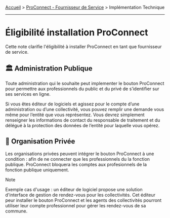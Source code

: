 [Accueil](../README.md) > [ProConnect - Fournisseur de Service](README.md) > Implémentation Technique

---

# Éligibilité installation ProConnect

Cette note clarifie l'éligibilité à installer ProConnect en tant que fournisseur de service.

## 🏛️ Administration Publique

Toute administration qui le souhaite peut implementer le bouton ProConnect pour permettre aux professionnels du public et du privé de s’identifier sur ses services en ligne.

Si vous êtes éditeur de logiciels et agissez pour le compte d’une administration ou d’une collectivité, vous pouvez remplir une demande vous même pour l’entité que vous représentez. Vous devrez simplement renseigner les informations de contact du responsable de traitement et du délégué à la protection des données de l’entité pour laquelle vous opérez.


## 🏣 Organisation Privée

Les organisations privées peuvent intégrer le bouton ProConnect à une condition : afin de ne connecter que les professionnels du la fonction publique. ProConnect bloquera les comptes aux profesionnels de la fonction publique uniquement.

> [!NOTE]  
> Exemple cas d'usage : un éditeur de logiciel propose une solution d'interface de gestion de rendez-vous pour les collectivités. Cet éditeur peur installer le bouton ProConnect et les agents des collectivités pourront utiliser leur compte professionnel pour gérer les rendez-vous de sa commune.

